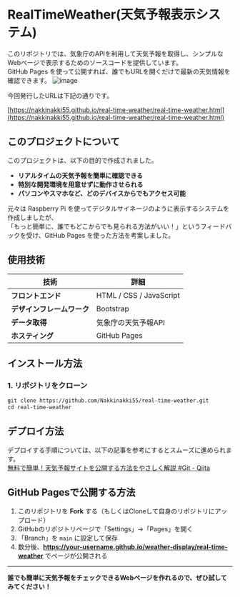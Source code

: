# RealTimeWeather(天気予報表示システム)

このリポジトリでは、気象庁のAPIを利用して天気予報を取得し、シンプルなWebページで表示するためのソースコードを提供しています。  
GitHub Pages を使って公開すれば、誰でもURLを開くだけで最新の天気情報を確認できます。
![image](https://github.com/user-attachments/assets/b61a43f9-e0e0-4078-a15f-c34a9bf84212)

今回発行したURLは下記の通りです。

[https://nakkinakki55.github.io/real-time-weather/real-time-weather.html](https://nakkinakki55.github.io/real-time-weather/real-time-weather.html)

## このプロジェクトについて

このプロジェクトは、以下の目的で作成されました。

- **リアルタイムの天気予報を簡単に確認できる**
- **特別な開発環境を用意せずに動作させられる**
- **パソコンやスマホなど、どのデバイスからでもアクセス可能**

元々は Raspberry Pi を使ってデジタルサイネージのように表示するシステムを作成しましたが、  
「もっと簡単に、誰でもどこからでも見られる方法がいい！」というフィードバックを受け、GitHub Pages を使った方法を考案しました。

## 使用技術
| 技術 | 詳細 |
|------|------|
| **フロントエンド** | HTML / CSS / JavaScript |
| **デザインフレームワーク** | Bootstrap |
| **データ取得** | 気象庁の天気予報API |
| **ホスティング** | GitHub Pages |



## インストール方法
### 1. リポジトリをクローン
```txt
git clone https://github.com/Nakkinakki55/real-time-weather.git
cd real-time-weather
```

## デプロイ方法
デプロイする手順については、以下の記事を参考にするとスムーズに進められます。 
<br>
[無料で簡単！天気予報サイトを公開する方法をやさしく解説 #Git - Qiita](https://qiita.com/nishifeoda/items/de3e8b7081a9381c0ce7)

## GitHub Pagesで公開する方法

1. このリポジトリを **Fork** する（もしくはCloneして自身のリポジトリにアップロード）
2. GitHubのリポジトリページで「Settings」→「Pages」を開く
3. 「Branch」を `main` に設定して保存
4. 数分後、**https://your-username.github.io/weather-display/real-time-weather** でページが公開される


---

**誰でも簡単に天気予報をチェックできるWebページを作れるので、ぜひ試してみてください！**
